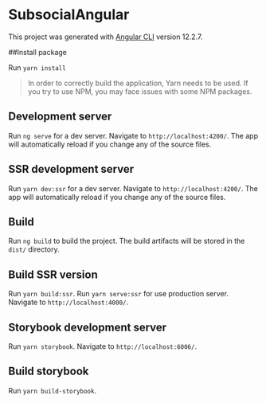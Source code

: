 # SubsocialAngular

This project was generated with [Angular CLI](https://github.com/angular/angular-cli) version 12.2.7.

##Install package

Run `yarn install`

>In order to correctly build the application, Yarn needs to be used. 
>If you try to use NPM, you may face issues with some NPM packages.

## Development server

Run `ng serve` for a dev server. Navigate to `http://localhost:4200/`. The app will automatically reload if you change any of the source files.

## SSR development server

Run `yarn dev:ssr` for a dev server. Navigate to `http://localhost:4200/`. The app will automatically reload if you change any of the source files.

## Build

Run `ng build` to build the project. The build artifacts will be stored in the `dist/` directory.

## Build SSR version

Run `yarn build:ssr`.
Run `yarn serve:ssr` for use production server. Navigate to `http://localhost:4000/`.

## Storybook development server

Run `yarn storybook`. Navigate to `http://localhost:6006/`.

## Build storybook

Run `yarn build-storybook`.

